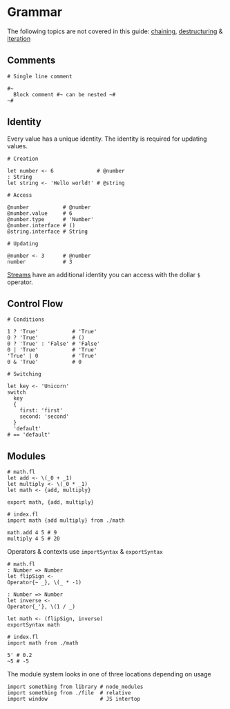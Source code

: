# Grammar

The following topics are not covered in this guide:
[chaining](./functions.md#chaining), [destructuring](./functions.md#destructuring) & [iteration](./types.md#arrays)

## Comments

```fl
# Single line comment

#~
  Block comment #~ can be nested ~#
~#
```

## Identity

Every value has a unique identity. The identity is required for updating values.

```fl
# Creation

let number <- 6              # @number
: String
let string <- 'Hello world!' # @string

# Access

@number           # @number
@number.value     # 6
@number.type      # 'Number'
@number.interface # ()
@string.interface # String

# Updating

@number <- 3      # @number
number            # 3
```

[Streams](./streams.md) have an additional identity you can access with the dollar `$` operator.

## Control Flow

```fl
# Conditions

1 ? 'True'           # 'True'
0 ? 'True'           # ()
0 ? 'True' : 'False' # 'False'
0 | 'True'           # 'True'
'True' | 0           # 'True'
0 & 'True'           # 0

# Switching

let key <- 'Unicorn'
switch
  key
  {
    first: 'first'
    second: 'second'
  }
  'default'
# == 'default'
```

## Modules

```fl
# math.fl
let add <- \(_0 + _1)
let multiply <- \(_0 * _1)
let math <- {add, multiply}

export math, {add, multiply}

# index.fl
import math {add multiply} from ./math

math.add 4 5 # 9
multiply 4 5 # 20
```

Operators & contexts use `importSyntax` & `exportSyntax`

```fl
# math.fl
: Number => Number
let flipSign <-
Operator{~ _}, \(_ * -1)

: Number => Number
let inverse <-
Operator{_'}, \(1 / _)

let math <- (flipSign, inverse)
exportSyntax math

# index.fl
import math from ./math

5' # 0.2
~5 # -5
```

The module system looks in one of three locations depending on usage

```fl
import something from library # node_modules
import something from ./file  # relative
import window                 # JS intertop
```
